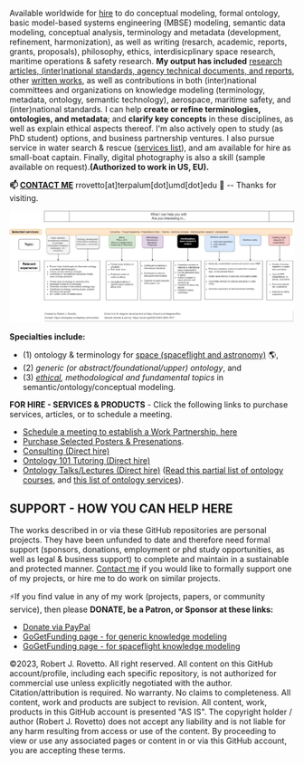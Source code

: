 Available worldwide for [hire](https://tinyurl.com/yas7trzy) to do conceptual modeling, formal ontology, basic model-based systems engineering (MBSE) modeling, semantic data modeling, conceptual analysis, terminology and metadata (development, refinement, harmonization), as well as writing (resarch, academic, reports, grants, proposals), philosophy, ethics, interdisicplinary space research, maritime operations & safety research. **My output has included** [research articles, (inter)national standards, agency technical documents, and reports](https://orcid.org/0000-0003-3835-7817), other [written works](https://github.com/rrovetto/rrovetto/blob/main/written-works-list.md), as well as contributions in both (inter)national committees and organizations on knowledge modeling (terminology, metadata, ontology, semantic technology), aerospace, maritime safety, and (inter)national standards. I can help **create or refine terminologies, ontologies, and metadata**; and  **clarify key concepts** in these disciplines, as well as explain ethical aspects thereof. I'm also actively open to study (as PhD student) options, and business partnership ventures. I also pursue service in water search & rescue ([services list](https://tinyurl.com/yck8ah85)), and am available for hire as small-boat captain. Finally, digital photography is also a skill (sample available on request).**(Authorized to work in US, EU).**

**📫 [CONTACT ME](https://ontospace.wordpress.com/contact/)**  rrovetto[at]terpalum[dot]umd[dot]edu 💬  -- Thanks for visiting.

![image](https://github.com/rrovetto/rrovetto/blob/15ded62f9e6f068ea7e1204f243cbef5b55e1cad/images/WhatICanHelpWith_v1.jpg)

**Specialties include:**
- (1) ontology & terminology for [space (spaceflight and astronomy)](https://ontospace.wordpress.com) :earth_americas:, 
- (2)  _generic (or abstract/foundational/upper) ontology_, and 
- (3) _[ethical](https://github.com/rrovetto/Ethical-Ontology-Development), methodological and fundamental topics_ in semantic/ontology/conceptual modeling. 

**FOR HIRE - SERVICES & PRODUCTS** - Click the following links to purchase services, articles, or to schedule a meeting. 
* [Schedule a meeting to establish a Work Partnership, here](http://my.setmore.com/bookingpage/f18db686-98bb-41dd-9097-35218b2a1091/services/sb83f723d7838e4484783cc5a1c675f0e6eedf99d)
* [Purchase Selected Posters & Presenations](https://ontospace.wordpress.com/purchase-poster-or-presentation-documents/).
* [Consulting (Direct hire)](https://tinyurl.com/34u9w6wx) 
* [Ontology 101 Tutoring (Direct hire)](http://my.setmore.com/bookingpage/f18db686-98bb-41dd-9097-35218b2a1091/services/s7f4dbc7d873cce380b7f73062d5d72f619fe042a)
* [Ontology Talks/Lectures (Direct hire)](http://my.setmore.com/bookingpage/f18db686-98bb-41dd-9097-35218b2a1091/services/s218822e77fee416ed3085be8eda045d6015d6d24)
  ([Read this partial list of ontology courses](https://www.slideshare.net/RobertRovetto/ontology-courses-education), and [this list of ontology services](https://www.slideshare.net/RobertRovetto/ontology-services-238070099)).

## SUPPORT - HOW YOU CAN HELP HERE
The works described in or via these GitHub repositories are personal projects. They have been unfunded to date and therefore need formal support (sponsors, donations, employment or phd study opportunities, as well as legal & business support) to complete and maintain in a sustainable and protected manner. [Contact me](https://ontospace.wordpress.com/contact/) if you would like to formally support one of my projects, or hire me to do work on similar projects.

⚡If you find value in any of my work (projects, papers, or community service), then please **DONATE, be a Patron, or Sponsor at these links:**
* [Donate via PayPal](https://www.paypal.com/donate/?business=JN9YD94DHA87Y&no_recurring=0&item_name=With+your+support%2C+we+can+help+make+spaceflight+safer%2C+and+make+knowledge+about+space+more+accessible.+Thanks.&currency_code=USD)
* [GoGetFunding page - for generic knowledge modeling](https://tinyurl.com/yyoo6z96)
* [GoGetFunding page - for spaceflight knowledge modeling](https://www.patreon.com/user?u=6298778&fan_landing=true)

©2023, Robert J. Rovetto. All right reserved. 
All content on this GitHub account/profile, including each specific repository, is not authorized for commercial use unless explicitly negotiated with the author. Citation/attribution is required. No warranty. No claims to completeness. All content, work and products are subject to revision. All content, work, products in this GitHub account is presented "AS IS". The copyright holder / author (Robert J. Rovetto) does not accept any liability and is not liable for any harm resulting from access or use of the content. By proceeding to view or use any associated pages or content in or via this GitHub account, you are accepting these terms.

<!--
**rrovetto/rrovetto** is a ✨ _special_ ✨ repository because its `README.md` (this file) appears on your GitHub profile.

Here are some ideas to get you started:

- 🔭 I’m currently working on ...
- 🌱 I’m currently learning ...
- 👯 I’m looking to collaborate on ...
- 🤔 I’m looking for help with ...
- 💬 Ask me about ...
- 📫 How to reach me: ...
- 😄 Pronouns: ...
- ⚡ Fun fact: ...
- 👋
-->
